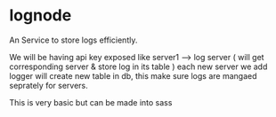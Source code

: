 # lognode
An Service to store logs efficiently. 

We will be having api key exposed like server1 --> log server ( will get corresponding server & store log in its table )
each new server we add logger will create new table in db, this make sure logs are mangaed seprately for servers.

This is very basic but can be made into sass 
